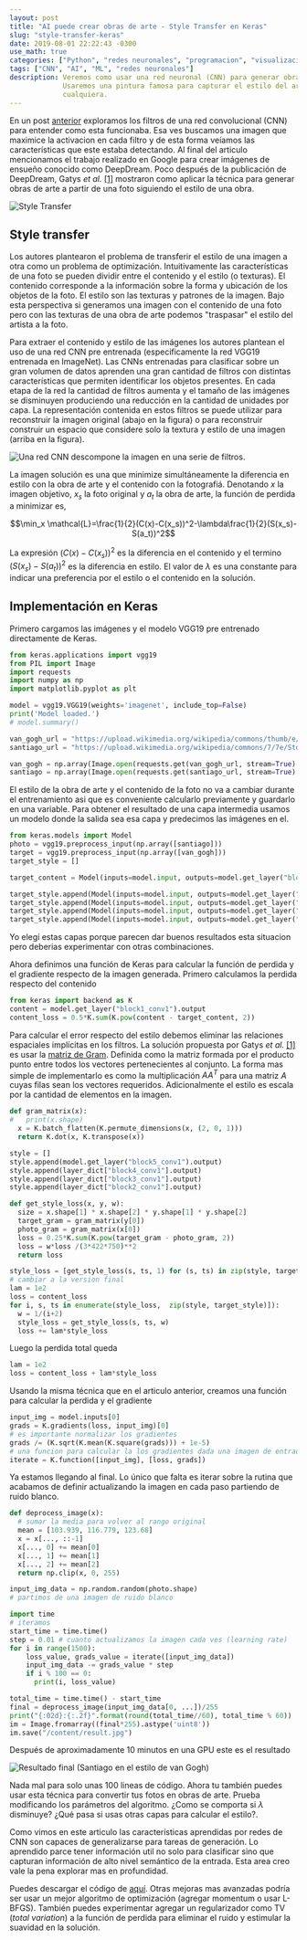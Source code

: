 ```yaml
---
layout: post
title: "AI puede crear obras de arte - Style Transfer en Keras"
slug: "style-transfer-keras"
date: 2019-08-01 22:22:43 -0300
use_math: true
categories: ["Python", "redes neuronales", "programacion", "visualizacion", "tutorial"]
tags: ["CNN", "AI", "ML", "redes neuronales"]
description: Veremos como usar una red neuronal (CNN) para generar obras de arte a partir de una foto.
             Usaremos una pintura famosa para capturar el estilo del artista para plasmarlo en imagen
             cualquiera.
---
```


En un post [anterior](2019-02-20-Visualizacion-de-filtros-de-redes-neuronales-en-keras.html)
exploramos los filtros de una red convolucional (CNN) para entender como esta funcionaba. Esa ves buscamos una
imagen que maximice la activacion en cada filtro y de esta forma veíamos las características que este estaba
detectando. Al final del articulo mencionamos el trabajo realizado en Google para crear imágenes de ensueño conocido
como DeepDream. Poco después de la publicación de DeepDream, Gatys *et al.* [[1]](https://arxiv.org/abs/1508.06576)
mostraron como aplicar la técnica para generar obras de arte a partir de una foto siguiendo el estilo de una obra.

![Style Transfer](/assets/posts/style-transfer/presentacion.jpg)

## Style transfer

Los autores plantearon el problema de transferir el estilo de una imagen a otra como un problema de optimización.
Intuitivamente las características de una foto se pueden dividir entre el contenido y el estilo (o texturas).
El contenido corresponde a la información sobre la forma y ubicación de los objetos de la foto. El estilo son las
texturas y patrones de la imagen. Bajo esta perspectiva si generamos una imagen con el contenido de una foto pero
con las texturas de una obra de arte podemos "traspasar" el estilo del artista a la foto.

Para extraer el contenido y estilo de las imágenes los autores plantean el uso de una red CNN pre entrenada
(especificamente la red VGG19 entrenada en ImageNet). Las CNNs entrenadas para clasificar sobre un gran volumen de
datos aprenden una gran cantidad de filtros con distintas características que permiten identificar los objetos
presentes. En cada etapa de la red la cantidad de filtros aumenta y el tamaño de las imágenes se disminuyen
produciendo una reducción en la cantidad de unidades por capa. La representación contenida en estos filtros se puede
utilizar para reconstruir la imagen original (abajo en la figura) o para reconstruir construir un espacio que
considere solo la textura y estilo de una imagen (arriba en la figura).

![Una red CNN descompone la imagen en una serie de filtros.](/assets/posts/style-transfer/diagrama-cnn.jpg)

La imagen solución es una que minimize simultáneamente la diferencia en estilo con la obra de arte y el contenido
con la fotografiá. Denotando $x$ la imagen objetivo, $x_s$ la foto original y $a_t$ la obra de arte,
la función de perdida a minimizar es,

$$\min_x \mathcal{L}=\frac{1}{2}(C(x)-C(x_s))^2-\lambda\frac{1}{2}(S(x_s)-S(a_t))^2$$

La expresión $(C(x)-C(x_s))^2$ es la diferencia en el contenido y el termino $(S(x_s)-S(a_t))^2$ es la diferencia
en estilo. El valor de $\lambda$ es una constante para indicar una preferencia por el estilo o el contenido en la
solución.

## Implementación en Keras

Primero cargamos las imágenes y el modelo VGG19 pre entrenado directamente de Keras.

```python
from keras.applications import vgg19
from PIL import Image
import requests
import numpy as np
import matplotlib.pyplot as plt

model = vgg19.VGG19(weights='imagenet', include_top=False)
print('Model loaded.')
# model.summary()

van_gogh_url = "https://upload.wikimedia.org/wikipedia/commons/thumb/e/ea/Van_Gogh_-_Starry_Night_-_Google_Art_Project.jpg/606px-Van_Gogh_-_Starry_Night_-_Google_Art_Project.jpg"
santiago_url = "https://upload.wikimedia.org/wikipedia/commons/7/7e/Stog_skyline_wikipedai.jpg"

van_gogh = np.array(Image.open(requests.get(van_gogh_url, stream=True).raw).convert("RGB"))
santiago = np.array(Image.open(requests.get(santiago_url, stream=True).raw).convert("RGB"))
```
El estilo de la obra de arte y el contenido de la foto no va a cambiar durante el entrenamiento asi que es
conveniente calcularlo previamente y guardarlo en una variable. Para obtener el resultado de una capa intermedia
usamos un modelo donde la salida sea esa capa y predecimos las imágenes en el.

```python
from keras.models import Model
photo = vgg19.preprocess_input(np.array([santiago]))
target = vgg19.preprocess_input(np.array([van_gogh]))
target_style = []

target_content = Model(inputs=model.input, outputs=model.get_layer("block1_conv1").output).predict(photo)

target_style.append(Model(inputs=model.input, outputs=model.get_layer("block5_conv1").output).predict(target))
target_style.append(Model(inputs=model.input, outputs=model.get_layer("block4_conv1").output).predict(target))
target_style.append(Model(inputs=model.input, outputs=model.get_layer("block3_conv1").output).predict(target))
target_style.append(Model(inputs=model.input, outputs=model.get_layer("block2_conv1").output).predict(target))
```
Yo elegí estas capas porque parecen dar buenos resultados esta situacion pero deberias experimentar con otras
combinaciones.

Ahora definimos una función de Keras para calcular la función de perdida y el gradiente respecto de la imagen
generada. Primero calculamos la perdida respecto del contenido

```python
from keras import backend as K
content = model.get_layer("block1_conv1").output
content_loss = 0.5*K.sum(K.pow(content - target_content, 2))
```
Para calcular el error respecto del estilo debemos eliminar las relaciones espaciales implícitas en los
filtros. La solución propuesta por Gatys *et al.* [[1]](https://arxiv.org/abs/1508.06576) es usar la
[matriz de Gram](https://es.wikipedia.org/wiki/Matriz_de_Gram). Definida como la matriz formada por el
producto punto entre todos los vectores pertenecientes al conjunto. La forma mas simple de implementarlo
es como la multiplicación $AA^T$ para una matriz $A$ cuyas filas sean los vectores requeridos.
Adicionalmente el estilo es escala por la cantidad de elementos en la imagen.


```python
def gram_matrix(x):
#   print(x.shape)
  x = K.batch_flatten(K.permute_dimensions(x, (2, 0, 1)))
  return K.dot(x, K.transpose(x))

style = []
style.append(model.get_layer("block5_conv1").output)
style.append(layer_dict["block4_conv1"].output)
style.append(layer_dict["block3_conv1"].output)
style.append(layer_dict["block2_conv1"].output)

def get_style_loss(x, y, w):
  size = x.shape[1] * x.shape[2] * y.shape[1] * y.shape[2]
  target_gram = gram_matrix(y[0])
  photo_gram = gram_matrix(x[0])
  loss = 0.25*K.sum(K.pow(target_gram - photo_gram, 2))
  loss = w*loss /(3*422*750)**2
  return loss

style_loss = [get_style_loss(s, ts, 1) for (s, ts) in zip(style, target_style)]
# cambiar a la version final
lam = 1e2
loss = content_loss
for i, s, ts in enumerate(style_loss,  zip(style, target_style)]):
  w = 1/(i+2)
  style_loss = get_style_loss(s, ts, w)
  loss += lam*style_loss

```
Luego la perdida total queda

```python
lam = 1e2
loss = content_loss + lam*style_loss
```
Usando la misma técnica que en el articulo anterior, creamos una función para calcular la perdida y el gradiente

```python
input_img = model.inputs[0]
grads = K.gradients(loss, input_img)[0]
# es importante normalizar los gradientes
grads /= (K.sqrt(K.mean(K.square(grads))) + 1e-5)
# una funcion para calcular la los gradientes dada una imagen de entrada
iterate = K.function([input_img], [loss, grads])
```

Ya estamos llegando al final. Lo único que falta es iterar sobre la rutina que acabamos de
definir actualizando la imagen en cada paso partiendo de ruido blanco.

```python
def deprocess_image(x):
  # sumar la media para volver al rango original
  mean = [103.939, 116.779, 123.68]
  x = x[..., ::-1]
  x[..., 0] += mean[0]
  x[..., 1] += mean[1]
  x[..., 2] += mean[2]
  return np.clip(x, 0, 255)

input_img_data = np.random.random(photo.shape)
# partimos de una imagen de ruido blanco

import time
# iteramos
start_time = time.time()
step = 0.01 # cuanto actualizamos la imagen cada ves (learning rate)
for i in range(1500):
    loss_value, grads_value = iterate([input_img_data])
    input_img_data -= grads_value * step
    if i % 100 == 0:
      print(i, loss_value)

total_time = time.time() - start_time
final = deprocess_image(input_img_data[0, ...])/255
print("{:02d}:{:.2f}".format(round(total_time//60), total_time % 60))
im = Image.fromarray((final*255).astype('uint8'))
im.save("/content/result.jpg")
```
Después de aproximadamente 10 minutos en una GPU este es el resultado

![Resultado final (Santiago en el estilo de van Gogh)](/assets/posts/style-transfer/res.jpg)

Nada mal para solo unas 100 lineas de código.
Ahora tu también puedes usar esta técnica para convertir tus fotos en obras de arte.
Prueba modificando los parámetros del algoritmo. ¿Como se comporta si $\lambda$ disminuye?
¿Qué pasa si usas otras capas para calcular el estilo?.

Como vimos en este articulo las características aprendidas por redes de CNN son capaces de generalizarse para
tareas de generación. Lo aprendido parce tener información util no solo para clasificar sino que capturan
información de alto nivel semántico de la entrada. Esta area creo vale la pena explorar mas en profundidad.

Puedes descargar el código de [aquí](/assets/posts/style-transfer/style_transfer.py).
Otras mejoras mas avanzadas podría ser usar un mejor algoritmo de optimización (agregar momentum
o usar L-BFGS). También puedes experimentar agregar un regularizador como TV (*total variation*)
a la función de perdida para eliminar el ruido y estimular la suavidad en la solución.